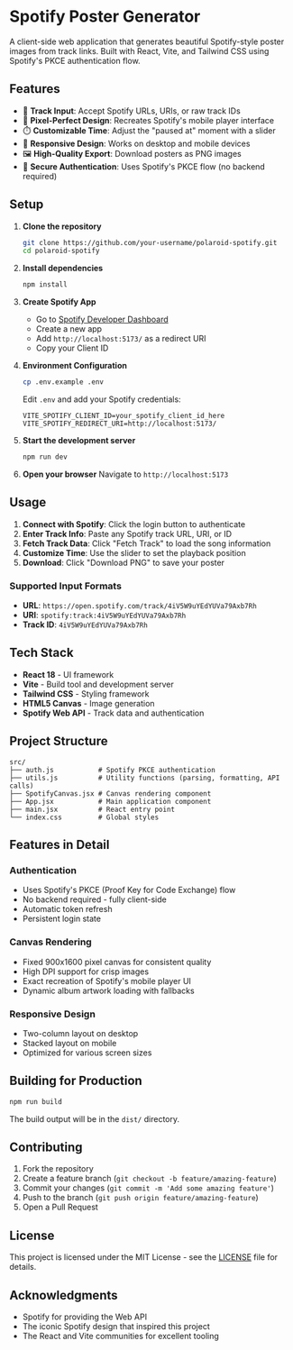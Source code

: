 # Spotify Poster Generator

A client-side web application that generates beautiful Spotify-style poster images from track links. Built with React, Vite, and Tailwind CSS using Spotify's PKCE authentication flow.

## Features

- 🎵 **Track Input**: Accept Spotify URLs, URIs, or raw track IDs
- 🎨 **Pixel-Perfect Design**: Recreates Spotify's mobile player interface
- ⏱️ **Customizable Time**: Adjust the "paused at" moment with a slider
- 📱 **Responsive Design**: Works on desktop and mobile devices
- 🖼️ **High-Quality Export**: Download posters as PNG images
- 🔐 **Secure Authentication**: Uses Spotify's PKCE flow (no backend required)

## Setup

1. **Clone the repository**
   ```bash
   git clone https://github.com/your-username/polaroid-spotify.git
   cd polaroid-spotify
   ```

2. **Install dependencies**
   ```bash
   npm install
   ```

3. **Create Spotify App**
   - Go to [Spotify Developer Dashboard](https://developer.spotify.com/dashboard)
   - Create a new app
   - Add `http://localhost:5173/` as a redirect URI
   - Copy your Client ID

4. **Environment Configuration**
   ```bash
   cp .env.example .env
   ```
   
   Edit `.env` and add your Spotify credentials:
   ```
   VITE_SPOTIFY_CLIENT_ID=your_spotify_client_id_here
   VITE_SPOTIFY_REDIRECT_URI=http://localhost:5173/
   ```

5. **Start the development server**
   ```bash
   npm run dev
   ```

6. **Open your browser**
   Navigate to `http://localhost:5173`

## Usage

1. **Connect with Spotify**: Click the login button to authenticate
2. **Enter Track Info**: Paste any Spotify track URL, URI, or ID
3. **Fetch Track Data**: Click "Fetch Track" to load the song information
4. **Customize Time**: Use the slider to set the playback position
5. **Download**: Click "Download PNG" to save your poster

### Supported Input Formats

- **URL**: `https://open.spotify.com/track/4iV5W9uYEdYUVa79Axb7Rh`
- **URI**: `spotify:track:4iV5W9uYEdYUVa79Axb7Rh`
- **Track ID**: `4iV5W9uYEdYUVa79Axb7Rh`

## Tech Stack

- **React 18** - UI framework
- **Vite** - Build tool and development server
- **Tailwind CSS** - Styling framework
- **HTML5 Canvas** - Image generation
- **Spotify Web API** - Track data and authentication

## Project Structure

```
src/
├── auth.js           # Spotify PKCE authentication
├── utils.js          # Utility functions (parsing, formatting, API calls)
├── SpotifyCanvas.jsx # Canvas rendering component
├── App.jsx           # Main application component
├── main.jsx          # React entry point
└── index.css         # Global styles
```

## Features in Detail

### Authentication
- Uses Spotify's PKCE (Proof Key for Code Exchange) flow
- No backend required - fully client-side
- Automatic token refresh
- Persistent login state

### Canvas Rendering
- Fixed 900x1600 pixel canvas for consistent quality
- High DPI support for crisp images
- Exact recreation of Spotify's mobile player UI
- Dynamic album artwork loading with fallbacks

### Responsive Design
- Two-column layout on desktop
- Stacked layout on mobile
- Optimized for various screen sizes

## Building for Production

```bash
npm run build
```

The build output will be in the `dist/` directory.

## Contributing

1. Fork the repository
2. Create a feature branch (`git checkout -b feature/amazing-feature`)
3. Commit your changes (`git commit -m 'Add some amazing feature'`)
4. Push to the branch (`git push origin feature/amazing-feature`)
5. Open a Pull Request

## License

This project is licensed under the MIT License - see the [LICENSE](LICENSE) file for details.

## Acknowledgments

- Spotify for providing the Web API
- The iconic Spotify design that inspired this project
- The React and Vite communities for excellent tooling
